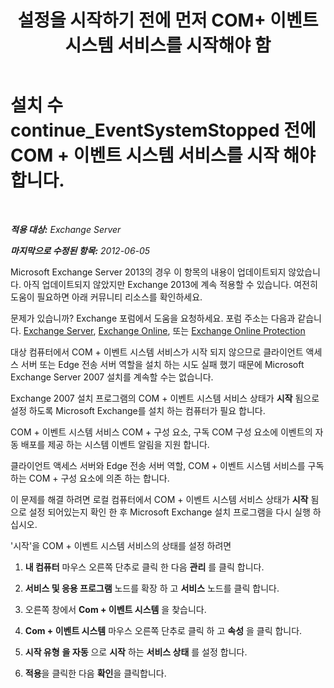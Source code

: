 ﻿---
title: '설정을 시작하기 전에 먼저 COM+ 이벤트 시스템 서비스를 시작해야 함'
TOCTitle: 설치 수 continue_EventSystemStopped 전에 COM + 이벤트 시스템 서비스를 시작 해야 합니다.
ms:assetid: 3b8d2ba3-87fb-4749-b4d1-5dfec97e1ca4
ms:mtpsurl: https://technet.microsoft.com/ko-kr/library/ms.exch.setupreadiness.eventsystemstopped(v=EXCHG.150)
ms:contentKeyID: 50482895
ms.date: 05/22/2018
mtps_version: v=EXCHG.150
ms.translationtype: MT
---

# 설치 수 continue\_EventSystemStopped 전에 COM + 이벤트 시스템 서비스를 시작 해야 합니다.

 

_**적용 대상:** Exchange Server_

_**마지막으로 수정된 항목:** 2012-06-05_

Microsoft Exchange Server 2013의 경우 이 항목의 내용이 업데이트되지 않았습니다. 아직 업데이트되지 않았지만 Exchange 2013에 계속 적용할 수 있습니다. 여전히 도움이 필요하면 아래 커뮤니티 리소스를 확인하세요.

문제가 있습니까? Exchange 포럼에서 도움을 요청하세요. 포럼 주소는 다음과 같습니다. [Exchange Server](https://go.microsoft.com/fwlink/p/?linkid=60612), [Exchange Online](https://go.microsoft.com/fwlink/p/?linkid=267542), 또는 [Exchange Online Protection](https://go.microsoft.com/fwlink/p/?linkid=285351)

대상 컴퓨터에서 COM + 이벤트 시스템 서비스가 시작 되지 않으므로 클라이언트 액세스 서버 또는 Edge 전송 서버 역할을 설치 하는 시도 실패 했기 때문에 Microsoft Exchange Server 2007 설치를 계속할 수는 없습니다.

Exchange 2007 설치 프로그램의 COM + 이벤트 시스템 서비스 상태가 **시작** 됨으로 설정 하도록 Microsoft Exchange를 설치 하는 컴퓨터가 필요 합니다.

COM + 이벤트 시스템 서비스 COM + 구성 요소, 구독 COM 구성 요소에 이벤트의 자동 배포를 제공 하는 시스템 이벤트 알림을 지원 합니다.

클라이언트 액세스 서버와 Edge 전송 서버 역할, COM + 이벤트 시스템 서비스를 구독 하는 COM + 구성 요소에 의존 하는 합니다.

이 문제를 해결 하려면 로컬 컴퓨터에서 COM + 이벤트 시스템 서비스 상태가 **시작** 됨으로 설정 되어있는지 확인 한 후 Microsoft Exchange 설치 프로그램을 다시 실행 하십시오.

'시작'을 COM + 이벤트 시스템 서비스의 상태를 설정 하려면

1.  **내 컴퓨터** 마우스 오른쪽 단추로 클릭 한 다음 **관리** 를 클릭 합니다.

2.  **서비스 및 응용 프로그램** 노드를 확장 하 고 **서비스** 노드를 클릭 합니다.

3.  오른쪽 창에서 **Com + 이벤트 시스템** 을 찾습니다.

4.  **Com + 이벤트 시스템** 마우스 오른쪽 단추로 클릭 하 고 **속성** 을 클릭 합니다.

5.  **시작 유형** **을 자동** 으로 **시작** 하는 **서비스 상태** 를 설정 합니다.

6.  **적용**을 클릭한 다음 **확인**을 클릭합니다.

